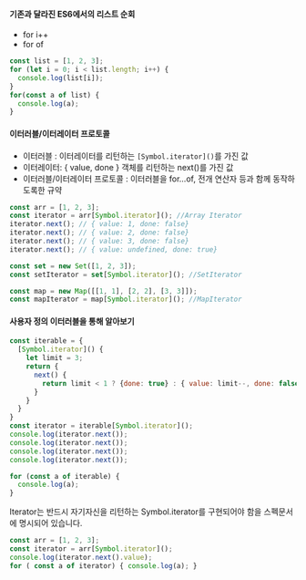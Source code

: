 #### 기존과 달라진 ES6에서의 리스트 순회
- for i++
- for of
```js
const list = [1, 2, 3];
for (let i = 0; i < list.length; i++) {
  console.log(list[i]);
}
for(const a of list) {
  console.log(a);
}
```

#### 이터러블/이터레이터 프로토콜
- 이터러블 : 이터레이터를 리턴하는 `[Symbol.iterator]()`를 가진 값
- 이터레이터: { value, done } 객체를 리턴하는 next()를 가진 값
- 이터러블/이터레이터 프로토콜 : 이터러블을 for...of, 전개 연산자 등과 함께 동작하도록한 규약

```js
const arr = [1, 2, 3];
const iterator = arr[Symbol.iterator](); //Array Iterator
iterator.next(); // { value: 1, done: false}
iterator.next(); // { value: 2, done: false}
iterator.next(); // { value: 3, done: false}
iterator.next(); // { value: undefined, done: true}
```
```js
const set = new Set([1, 2, 3]);
const setIterator = set[Symbol.iterator](); //SetIterator

const map = new Map([[1, 1], [2, 2], [3, 3]]);
const mapIterator = map[Symbol.iterator](); //MapIterator
```

#### 사용자 정의 이터러블을 통해 알아보기
```js
const iterable = {
  [Symbol.iterator]() {
    let limit = 3;
    return {
      next() {
        return limit < 1 ? {done: true} : { value: limit--, done: false }
      }
    }
  }
}
const iterator = iterable[Symbol.iterator]();
console.log(iterator.next());
console.log(iterator.next());
console.log(iterator.next());
console.log(iterator.next());

for (const a of iterable) {
  console.log(a);
}
```

Iterator는 반드시 자기자신을 리턴하는 Symbol.iterator를 구현되어야 함을 스펙문서에 명시되어 있습니다.
```js
const arr = [1, 2, 3];
const iterator = arr[Symbol.iterator]();
console.log(iterator.next().value);
for ( const a of iterator) { console.log(a); }
```